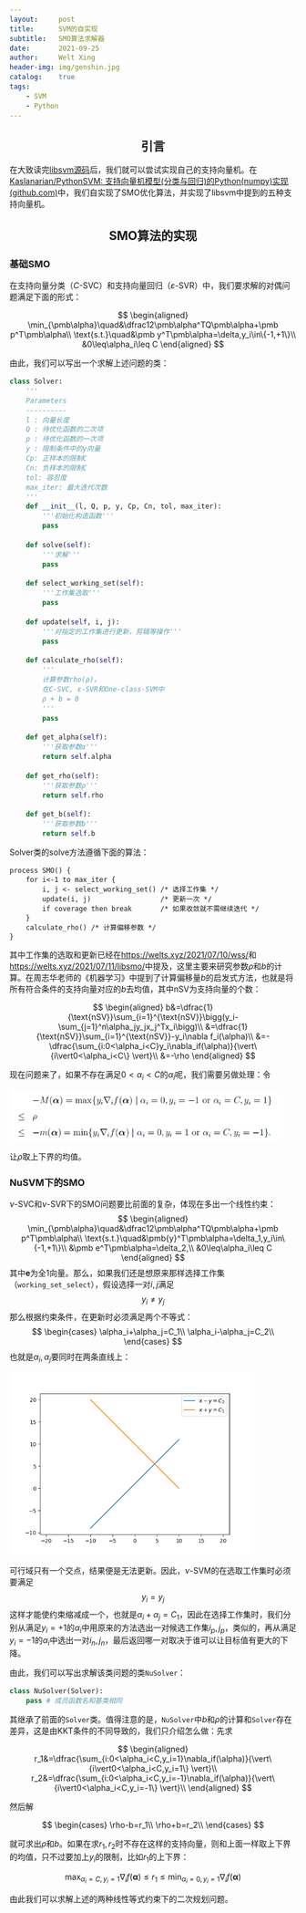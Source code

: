 ```yaml
---
layout:     post
title:      SVM的自实现
subtitle:   SMO算法求解器
date:       2021-09-25
author:     Welt Xing
header-img: img/genshin.jpg
catalog:    true
tags:
    - SVM
    - Python
---
```


## <center>引言

在大致读完[libsvm源码](https://welts.xyz/2021/07/15/sum-libsvm/)后，我们就可以尝试实现自己的支持向量机。在[Kaslanarian/PythonSVM: 支持向量机模型(分类与回归)的Python(numpy)实现 (github.com)](https://github.com/Kaslanarian/PythonSVM)中，我们自实现了SMO优化算法，并实现了libsvm中提到的五种支持向量机。

## <center>SMO算法的实现

### 基础SMO

在支持向量分类（$C$-SVC）和支持向量回归（$\varepsilon$-SVR）中，我们要求解的对偶问题满足下面的形式：

$$
\begin{aligned}
\min_{\pmb\alpha}\quad&\dfrac12\pmb\alpha^TQ\pmb\alpha+\pmb p^T\pmb\alpha\\
\text{s.t.}\quad&\pmb y^T\pmb\alpha=\delta,y_i\in\{-1,+1\}\\
&0\leq\alpha_i\leq C
\end{aligned}
$$

由此，我们可以写出一个求解上述问题的类：

```python
class Solver:
    '''
    Parameters
    ----------
    l : 向量长度
    Q : 待优化函数的二次项
    p : 待优化函数的一次项
    y : 限制条件中的y向量
    Cp: 正样本的限制C
    Cn: 负样本的限制C
    tol: 容忍度
    max_iter: 最大迭代次数
    '''
    def __init__(l, Q, p, y, Cp, Cn, tol, max_iter):
        '''初始化构造函数'''
        pass

    def solve(self):
        '''求解'''
        pass
         
    def select_working_set(self):
        '''工作集选取'''
        pass
    
    def update(self, i, j):
        '''对指定的工作集进行更新，剪辑等操作'''
        pass
    
    def calculate_rho(self):
        '''
        计算参数rho(ρ)，
        在C-SVC, ε-SVR和One-class-SVM中
        ρ + b = 0
        '''
        pass
        
    def get_alpha(self):
        '''获取参数α'''
        return self.alpha

    def get_rho(self):
        '''获取参数ρ'''
        return self.rho

    def get_b(self):
        '''获取参数b'''
        return self.b
```

Solver类的solve方法遵循下面的算法：

```pseudocode
process SMO() {
    for i<-1 to max_iter {
        i, j <- select_working_set() /* 选择工作集 */
        update(i, j)                 /* 更新一次 */
        if coverage then break       /* 如果收敛就不需继续迭代 */
    }
    calculate_rho() /* 计算偏移参数 */
}
```

其中工作集的选取和更新已经在<https://welts.xyz/2021/07/10/wss/>和<https://welts.xyz/2021/07/11/libsmo/>中提及，这里主要来研究参数$\rho$和$b$的计算。在周志华老师的《机器学习》中提到了计算偏移量$b$的启发式方法，也就是将所有符合条件的支持向量对应的$b$去均值，其中$\text{nSV}$为支持向量的个数：

$$
\begin{aligned}
b&=\dfrac{1}{\text{nSV}}\sum_{i=1}^{\text{nSV}}\bigg(y_i-\sum_{j=1}^n\alpha_jy_jx_j^Tx_i\bigg)\\
&=\dfrac{1}{\text{nSV}}\sum_{i=1}^{\text{nSV}}-y_i\nabla f_i(\alpha)\\
&=-\dfrac{\sum_{i:0<\alpha_i<C}y_i\nabla_if(\alpha)}{\vert\{i\vert0<\alpha_i<C\} \vert}\\
&=-\rho
\end{aligned}
$$

现在问题来了，如果不存在满足$0<\alpha_i<C$的$\alpha_i$呢，我们需要另做处理：令

<img src="/img/image-20210925113133707.png" alt="image-20210925113133707" style="zoom: 67%;" />

让$\rho$取上下界的均值。

### NuSVM下的SMO

$\nu$-SVC和$\nu$-SVR下的SMO问题要比前面的复杂，体现在多出一个线性约束：
$$
\begin{aligned}
\min_{\pmb\alpha}\quad&\dfrac12\pmb\alpha^TQ\pmb\alpha+\pmb p^T\pmb\alpha\\
\text{s.t.}\quad&\pmb{y}^T\pmb\alpha=\delta_1,y_i\in\{-1,+1\}\\
&\pmb e^T\pmb\alpha=\delta_2,\\
&0\leq\alpha_i\leq C
\end{aligned}
$$
其中$\pmb e$为全1向量。那么，如果我们还是想原来那样选择工作集（`working_set_select`），假设选择一对$i,j$满足
$$
y_i\neq y_j
$$
那么根据约束条件，在更新时必须满足两个不等式：
$$
\begin{cases}
\alpha_i+\alpha_j=C_1\\
\alpha_i-\alpha_j=C_2\\
\end{cases}
$$
也就是$\alpha_i,\alpha_j$要同时在两条直线上：

<img src="/img/2limit.png" alt="2" style="zoom: 67%;" />

可行域只有一个交点，结果便是无法更新。因此，$\nu$-SVM的在选取工作集时必须要满足
$$
y_i=y_j
$$
这样才能使约束缩减成一个，也就是$\alpha_i+\alpha_j=C_1$，因此在选择工作集时，我们分别从满足$y_i=+1$的$\alpha_i$中用原来的方法选出一对候选工作集$i_p,j_p$，类似的，再从满足$y_i=-1$的$\alpha_i$中选出一对$i_n,j_n$，最后返回哪一对取决于谁可以让目标值有更大的下降。

由此，我们可以写出求解该类问题的类`NuSolver`：

```python
class NuSolver(Solver):
    pass # 成员函数名和基类相同
```

其继承了前面的`Solver`类。值得注意的是，`NuSolver`中$b$和$\rho$的计算和`Solver`存在差异，这是由KKT条件的不同导致的，我们只介绍怎么做：先求

$$
\begin{aligned}
r_1&=\dfrac{\sum_{i:0<\alpha_i<C,y_i=1}\nabla_if(\alpha)}{\vert\{i\vert0<\alpha_i<C,y_i=1\} \vert}\\
r_2&=\dfrac{\sum_{i:0<\alpha_i<C,y_i=-1}\nabla_if(\alpha)}{\vert\{i\vert0<\alpha_i<C,y_i=-1\} \vert}\\
\end{aligned}
$$

然后解

$$
\begin{cases}
\rho-b=r_1\\
\rho+b=r_2\\
\end{cases}
$$

就可求出$\rho$和$b$。如果在求$r_1,r_2$时不存在这样的支持向量，则和上面一样取上下界的均值，只不过要加上$y_i$的限制，比如$r_1$的上下界：

$$
\max_{\alpha_i=C,y_i=1}\nabla_if(\pmb\alpha)\leq r_1\leq\min_{\alpha_i=0,y_i=1}\nabla_if(\pmb\alpha)
$$

由此我们可以求解上述的两种线性等式约束下的二次规划问题。
